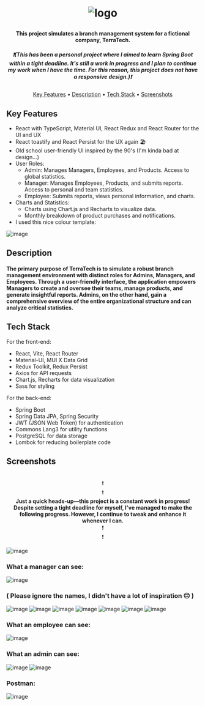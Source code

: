 <h1 align="center">
  
  ![logo](https://github.com/VadeanFlaviuAlexandru/TerraTech/assets/103831098/31528161-b6eb-4e6b-9083-e996fe4a0ae7)
  <h4 align="center">This project simulates a branch management system for a fictional company, TerraTech.</h4>
 <h5 align="center">❗(This has been a personal project where I aimed to learn Spring Boot within a tight deadline. It's still a work in progress and I plan to continue my work when I have the time. For this reason, this project does not have a responsive design.)❗</h5>
</h1>
<p align="center">
  <a href="#key-features">Key Features</a> •
  <a href="#description">Description</a> •
    <a href="#tech-stack">Tech Stack</a> •
    <a href="#screenshots">Screenshots</a>
</p>



## Key Features

* React with TypeScript, Material UI, React Redux and React Router for the UI and UX
* React toastify and React Persist for the UX again 🏖️
* Old school user-friendly UI inspired by the 90's (I'm kinda bad at design...)
* User Roles:
    * Admin: Manages Managers, Employees, and Products. Access to global statistics.
    * Manager: Manages Employees, Products, and submits reports. Access to personal and team statistics.
    * Employee: Submits reports, views personal information, and charts.
* Charts and Statistics:
    * Charts using Chart.js and Recharts to visualize data.
    * Monthly breakdown of product purchases and notifications.
* I used this nice colour template:

  
![image](https://github.com/VadeanFlaviuAlexandru/TerraTech/assets/103831098/b5024c34-76fa-4026-8be8-69ad7ce40c89)

## Description

<h4>The primary purpose of TerraTech is to simulate a robust branch management environment with distinct roles for Admins, Managers, and Employees. Through a user-friendly interface, the application empowers Managers to create and oversee their teams, manage products, and generate insightful reports. Admins, on the other hand, gain a comprehensive overview of the entire organizational structure and can analyze critical statistics.</h3>  

## Tech Stack

For the front-end:
  * React, Vite, React Router
  * Material-UI, MUI X Data Grid
  * Redux Toolkit, Redux Persist
  * Axios for API requests
  * Chart.js, Recharts for data visualization
  * Sass for styling
    
For the back-end:
  * Spring Boot
  * Spring Data JPA, Spring Security
  * JWT (JSON Web Token) for authentication
  * Commons Lang3 for utility functions
  * PostgreSQL for data storage
  * Lombok for reducing boilerplate code
  
## Screenshots

<p align="center">
  <br>❗<br>❗<br>
<b>Just a quick heads-up—this project is a constant work in progress! Despite setting a tight deadline for myself, I've managed to make the following progress. However, I continue to tweak and enhance it whenever I can.</b>
    <br>❗<br>❗<br>
</p>

![image](https://github.com/VadeanFlaviuAlexandru/TerraTech/assets/103831098/d3fc23aa-df44-4b9a-8e03-50e95106bbb1)

<h3>What a manager can see:</h3>

![image](https://github.com/VadeanFlaviuAlexandru/TerraTech/assets/103831098/7d526615-628d-4df8-bcb6-6efbc4c0b9d5)

<h3>( Please ignore the names, I didn't have a lot of inspiration 😔 )</h3>

![image](https://github.com/VadeanFlaviuAlexandru/TerraTech/assets/103831098/08d15224-7d41-41e0-b3e8-6302a44e5c4d)
![image](https://github.com/VadeanFlaviuAlexandru/TerraTech/assets/103831098/c34ffdf8-a45a-4e01-b9ff-ec67db2c5182)
![image](https://github.com/VadeanFlaviuAlexandru/TerraTech/assets/103831098/4b8a54f7-f5ec-49a1-86a3-34b1c10951f0)
![image](https://github.com/VadeanFlaviuAlexandru/TerraTech/assets/103831098/b602eda1-3211-4fac-bbb9-bc7659fa6be2)
![image](https://github.com/VadeanFlaviuAlexandru/TerraTech/assets/103831098/7272d329-c738-44e0-be2d-efa89071f310)
![image](https://github.com/VadeanFlaviuAlexandru/TerraTech/assets/103831098/68399a07-4f20-4e6e-bcd4-a493972b9a26)
![image](https://github.com/VadeanFlaviuAlexandru/TerraTech/assets/103831098/b866544e-7a1c-44fa-b822-22033ef0826c)

<h3>What an employee can see:</h3>

![image](https://github.com/VadeanFlaviuAlexandru/TerraTech/assets/103831098/9bb2a46e-f836-4230-990c-350b58ed29f2)

<h3>What an admin can see:</h3>

![image](https://github.com/VadeanFlaviuAlexandru/TerraTech/assets/103831098/9af57092-90b6-4854-b64a-24d7d0902339)
![image](https://github.com/VadeanFlaviuAlexandru/TerraTech/assets/103831098/62b34035-4922-44d3-be75-e48c15be061d)

<h3>Postman:</h3>

![image](https://github.com/VadeanFlaviuAlexandru/TerraTech/assets/103831098/81befafd-db06-4100-9d44-9a2ae6228f01)

